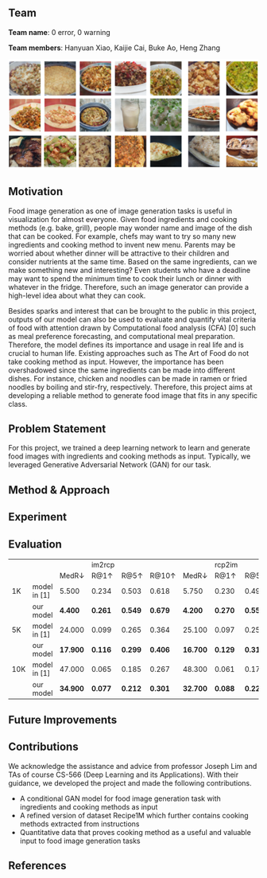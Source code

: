 ## Team

**Team name**: 0 error, 0 warning

**Team members**: Hanyuan Xiao, Kaijie Cai, Buke Ao, Heng Zhang

<p align="center">
  <img src="img_1.PNG" alt="Realistic Generated Food Images"/>
</p>

## Motivation
Food image generation as one of image generation tasks is useful in visualization for almost everyone. Given food ingredients and cooking methods (e.g. bake, grill), people may wonder name and image of the dish that can be cooked. For example, chefs may want to try so many new ingredients and cooking method to invent new menu. Parents may be worried about whether dinner will be attractive to their children and consider nutrients at the same time. Based on the same ingredients, can we make something new and interesting? Even students who have a deadline may want to spend the minimum time to cook their lunch or dinner with whatever in the fridge. Therefore, such an image generator can provide a high-level idea about what they can cook. 

Besides sparks and interest that can be brought to the public in this project, outputs of our model can also be used to evaluate and quantify vital criteria of food with attention drawn by Computational food analysis (CFA) [0] such as meal preference forecasting, and computational meal preparation. Therefore, the model defines its importance and usage in real life and is crucial to human life. Existing approaches such as The Art of Food do not take cooking method as input. However, the importance has been overshadowed since the same ingredients can be made into different dishes. For instance, chicken and noodles can be made in ramen or fried noodles by boiling and stir-fry, respectively. Therefore, this project aims at developing a reliable method to generate food image that fits in any specific class.

## Problem Statement
For this project, we trained a deep learning network to learn and generate food images with ingredients and cooking methods as input. Typically, we leveraged Generative Adversarial Network (GAN) for our task.

## Method & Approach

## Experiment

## Evaluation
<table>
   <tr>
      <td></td>
      <td></td>
      <td></td>
      <td>im2rcp</td>
      <td></td>
      <td></td>
      <td></td>
      <td>rcp2im</td>
      <td></td><td></td>
   </tr>
   <tr>
      <td></td>
      <td></td>
      <td>MedR&#8595;</td>
      <td>R@1&#8593;</td>
      <td>R@5&#8593;</td>
      <td>R@10&#8593;</td>
      <td>MedR&#8595;</td>
      <td>R@1&#8593;</td>
      <td>R@5&#8593;</td>
      <td>R@10&#8593;</td>
   </tr>
   <tr>
      <td>1K</td>
      <td>model in [1]</td>
      <td>5.500</td>
      <td>0.234</td>
      <td>0.503</td>
      <td>0.618</td>
      <td>5.750</td>
      <td>0.230</td>
      <td>0.491</td>
      <td>0.615</td>
   </tr>
   <tr>
      <td></td>
      <td>our model</td>
      <td><b>4.400</td>
      <td><b>0.261</td>
      <td><b>0.549</td>
      <td><b>0.679</td>
      <td><b>4.200</td>
      <td><b>0.270</td>
      <td><b>0.556</td>
      <td><b>0.682</td>
   </tr>
   <tr>
      <td>5K</td>
      <td>model in [1]</td>
      <td>24.000</td>
      <td>0.099</td>
      <td>0.265</td>
      <td>0.364</td>
      <td>25.100</td>
      <td>0.097</td>
      <td>0.259</td>
      <td>0.357</td>
   </tr>
   <tr>
      <td></td>
      <td>our model</td>
      <td><b>17.900</td>
      <td><b>0.116</td>
      <td><b>0.299</td>
      <td><b>0.406</td>
      <td><b>16.700</td>
      <td><b>0.129</td>
      <td><b>0.315</td>
      <td><b>0.421</td>
   </tr>
   <tr>
      <td>10K</td>
      <td>model in [1]</td>
      <td>47.000</td>
      <td>0.065</td>
      <td>0.185</td>
      <td>0.267</td>
      <td>48.300</td>
      <td>0.061</td>
      <td>0.178</td>
      <td>0.261</td>
   </tr>
   <tr>
      <td></td>
      <td>our model</td>
      <td><b>34.900</td>
      <td><b>0.077</td>
      <td><b>0.212</td>
      <td><b>0.301</td>
      <td><b>32.700</td>
      <td><b>0.088</td>
      <td><b>0.229</td>
      <td><b>0.319</td>
   </tr>
   <tr>
</table>


## Future Improvements

## Contributions
We acknowledge the assistance and advice from professor Joseph Lim and TAs of course CS-566 (Deep Learning and its Applications). With their guidance, we developed the project and made the following contributions.
* A conditional GAN model for food image generation task with ingredients and cooking methods as input
* A refined version of dataset Recipe1M which further contains cooking methods extracted from instructions
* Quantitative data that proves cooking method as a useful and valuable input to food image generation tasks

## References
